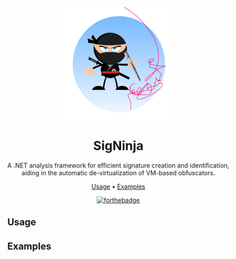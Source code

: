<div align="center">

<img src="logo.png">

# SigNinja

A .NET analysis framework for efficient signature creation and identification, aiding in the automatic de-virtualization of VM-based obfuscators.

[Usage](#usage) •
[Examples](#examples)

[![forthebadge](https://forthebadge.com/images/badges/made-with-c-sharp.svg)](https://forthebadge.com)

</div>

## Usage

## Examples


